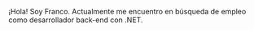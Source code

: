 ¡Hola! Soy Franco. Actualmente me encuentro en búsqueda de empleo como desarrollador back-end con .NET.
